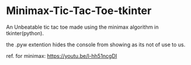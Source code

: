 # Minimax-Tic-Tac-Toe-tkinter
An Unbeatable tic tac toe made using the minimax algorithm in tkinter(python).

the .pyw extention hides the console from showing as its not of use to us.

ref. for minimax: https://youtu.be/l-hh51ncgDI
